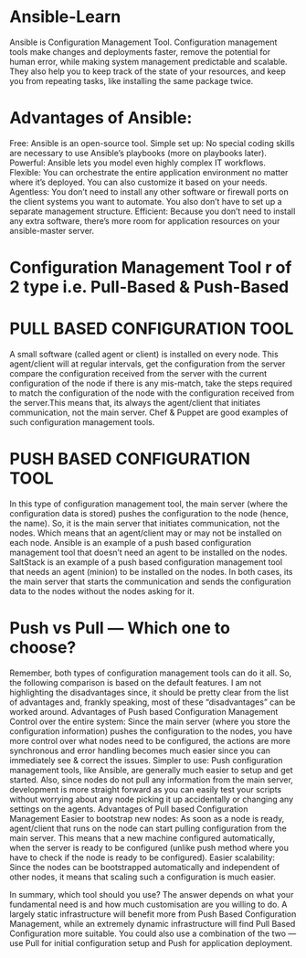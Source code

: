 # Ansible-Learn
Ansible is Configuration Management Tool.
Configuration management tools make changes and deployments faster, remove the potential for human error, while making system management predictable and scalable. They also help you to keep track of the state of your resources, and keep you from repeating tasks, like installing the same package twice.
# Advantages of Ansible:
 Free: Ansible is an open-source tool.
 Simple set up: No special coding skills are necessary to use Ansible’s playbooks (more on playbooks later).
Powerful: Ansible lets you model even highly complex IT workflows.
Flexible: You can orchestrate the entire application environment no matter where it’s deployed. You can also customize it based on your needs.
Agentless: You don’t need to install any other software or firewall ports on the client systems you want to automate. You also don’t have to set up a separate management structure.
Efficient: Because you don’t need to install any extra software, there’s more room for application resources on your ansible-master server.
# Configuration Management Tool r of 2 type i.e. Pull-Based & Push-Based
# PULL BASED CONFIGURATION TOOL
A small software (called agent or client) is installed on every node. This agent/client will at regular intervals, get the configuration from the server
compare the configuration received from the server with the current configuration of the node if there is any mis-match, take the steps required to match the configuration of the node with the configuration received from the server.This means that, its always the agent/client that initiates communication, not the main server.
Chef & Puppet are good examples of such configuration management tools.
# PUSH BASED CONFIGURATION TOOL
In this type of configuration management tool, the main server (where the configuration data is stored) pushes the configuration to the node (hence, the name). So, it is the main server that initiates communication, not the nodes. Which means that an agent/client may or may not be installed on each node.
Ansible is an example of a push based configuration management tool that doesn’t need an agent to be installed on the nodes. SaltStack is an example of a push based configuration management tool that needs an agent (minion) to be installed on the nodes. In both cases, its the main server that starts the communication and sends the configuration data to the nodes without the nodes asking for it.
# Push vs Pull — Which one to choose?
Remember, both types of configuration management tools can do it all. So, the following comparison is based on the default features. I am not highlighting the disadvantages since, it should be pretty clear from the list of advantages and, frankly speaking, most of these “disadvantages” can be worked around.
Advantages of Push based Configuration Management
Control over the entire system: Since the main server (where you store the configuration information) pushes the configuration to the nodes, you have more control over what nodes need to be configured, the actions are more synchronous and error handling becomes much easier since you can immediately see & correct the issues.
Simpler to use: Push configuration management tools, like Ansible, are generally much easier to setup and get started. Also, since nodes do not pull any information from the main server, development is more straight forward as you can easily test your scripts without worrying about any node picking it up accidentally or changing any settings on the agents.
Advantages of Pull based Configuration Management
Easier to bootstrap new nodes: As soon as a node is ready, agent/client that runs on the node can start pulling configuration from the main server. This means that a new machine configured automatically, when the server is ready to be configured (unlike push method where you have to check if the node is ready to be configured).
Easier scalability: Since the nodes can be bootstrapped automatically and independent of other nodes, it means that scaling such a configuration is much easier.

In summary, which tool should you use? The answer depends on what your fundamental need is and how much customisation are you willing to do.
A largely static infrastructure will benefit more from Push Based Configuration Management, while an extremely dynamic infrastructure will find Pull Based Configuration more suitable.
You could also use a combination of the two — use Pull for initial configuration setup and Push for application deployment.
